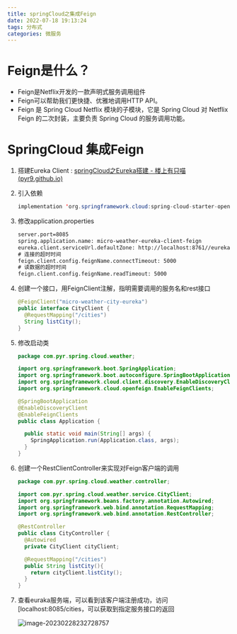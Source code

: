 ```yaml
---
title: springCloud之集成Feign
date: 2022-07-18 19:13:24
tags: 分布式
categories: 微服务
---
```


# Feign是什么？

- Feign是Netflix开发的一款声明式服务调用组件
- Feign可以帮助我们更快捷、优雅地调用HTTP API。
- Feign 是 Spring Cloud Netflix 模块的子模块，它是 Spring Cloud 对 Netflix Feign 的二次封装，主要负责 Spring Cloud 的服务调用功能。

# SpringCloud 集成Feign

1. 搭建Eureka Client : [springCloud之Eureka搭建 - 楼上有只喵 (pyr9.github.io)](https://pyr9.github.io/2022/08/17/springCloud之Eureka搭建/)

2. 引入依赖

   ```java
   implementation 'org.springframework.cloud:spring-cloud-starter-openfeign'
   ```

3. 修改application.properties

   ```xml
   server.port=8085
   spring.application.name: micro-weather-eureka-client-feign
   eureka.client.serviceUrl.defaultZone: http://localhost:8761//eureka/
   # 连接的超时时间
   feign.client.config.feignName.connectTimeout: 5000
   # 读数据的超时时间
   feign.client.config.feignName.readTimeout: 5000
   ```

   

4. 创建一个接口，用FeignClient注解，指明需要调用的服务名和rest接口

   ```java
   @FeignClient("micro-weather-city-eureka")
   public interface CityClient {
     @RequestMapping("/cities")
     String listCity();
   }
   ```

5. 修改启动类

   ```java
   package com.pyr.spring.cloud.weather;
   
   import org.springframework.boot.SpringApplication;
   import org.springframework.boot.autoconfigure.SpringBootApplication;
   import org.springframework.cloud.client.discovery.EnableDiscoveryClient;
   import org.springframework.cloud.openfeign.EnableFeignClients;
   
   @SpringBootApplication
   @EnableDiscoveryClient
   @EnableFeignClients
   public class Application {
   
     public static void main(String[] args) {
       SpringApplication.run(Application.class, args);
     }
   }
   

6. 创建一个RestClientController来实现对Feign客户端的调用

   ```java
   package com.pyr.spring.cloud.weather.controller;
   
   import com.pyr.spring.cloud.weather.service.CityClient;
   import org.springframework.beans.factory.annotation.Autowired;
   import org.springframework.web.bind.annotation.RequestMapping;
   import org.springframework.web.bind.annotation.RestController;
   
   @RestController
   public class CityController {
     @Autowired
     private CityClient cityClient;
   
     @RequestMapping("/cities")
     public String listCity(){
       return cityClient.listCity();
     }
   }
   ```

7. 查看euraka服务端，可以看到该客户端注册成功，访问[localhost:8085/cities，可以获取到指定服务接口的返回

   ![image-20230228232728757](https://panyuro.oss-cn-beijing.aliyuncs.com/image-20230228232728757.png)
